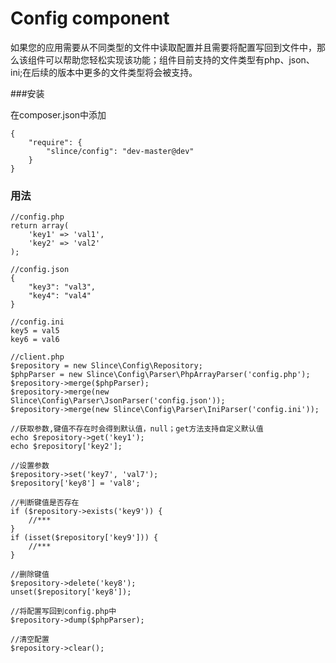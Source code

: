 # Config component

如果您的应用需要从不同类型的文件中读取配置并且需要将配置写回到文件中，那么该组件可以帮助您轻松实现该功能；组件目前支持的文件类型有php、json、ini;在后续的版本中更多的文件类型将会被支持。

###安装

在composer.json中添加

    {
        "require": {
            "slince/config": "dev-master@dev"
        }
    }

### 用法
    
    //config.php
    return array(
        'key1' => 'val1',
        'key2' => 'val2'
    );

    //config.json
    {
        "key3": "val3",
        "key4": "val4"
    }

    //config.ini
    key5 = val5
    key6 = val6

    //client.php
    $repository = new Slince\Config\Repository;
    $phpParser = new Slince\Config\Parser\PhpArrayParser('config.php');
    $repository->merge($phpParser);
    $repository->merge(new Slince\Config\Parser\JsonParser('config.json'));
    $repository->merge(new Slince\Config\Parser\IniParser('config.ini'));
    
    //获取参数,键值不存在时会得到默认值，null；get方法支持自定义默认值
    echo $repository->get('key1');
    echo $repository['key2'];
    
    //设置参数
    $repository->set('key7', 'val7');
    $repository['key8'] = 'val8';
    
    //判断键值是否存在
    if ($repository->exists('key9')) {
        //***
    }
    if (isset($repository['key9'])) {
        //***
    }
    
    //删除键值
    $repository->delete('key8');
    unset($repository['key8']);
    
    //将配置写回到config.php中
    $repository->dump($phpParser);

    //清空配置
    $repository->clear();
    